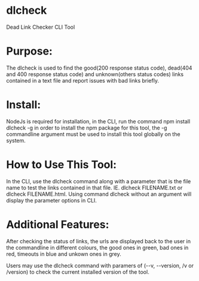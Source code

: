 # dlcheck
Dead Link Checker CLI Tool

# Purpose:

The dlcheck is used to find the good(200 response status code), dead(404 and 400 response status code) and unknown(others status codes) links contained in a text file and report issues with bad links briefly.

# Install:

NodeJs is required for installation, in the CLI, run the command npm install dlcheck -g in order to install the npm package for this tool, the -g commandline argument must be used to install this tool globally on the system.

# How to Use This Tool:

In the CLI, use the dlcheck command along with a parameter that is the file name to test the links contained in that file. IE. dlcheck FILENAME.txt or dlcheck FILENAME.html.
Using command dlcheck without an argument will display the parameter options in CLI.

# Additional Features:

After checking the status of links, the urls are displayed back to the user in the commandline in different colours, the good ones in green, bad ones in red, timeouts in blue and unkown ones in grey.

Users may use the dlcheck command with paramers of (--v, --version, /v or /version) to check the current installed version of the tool.
